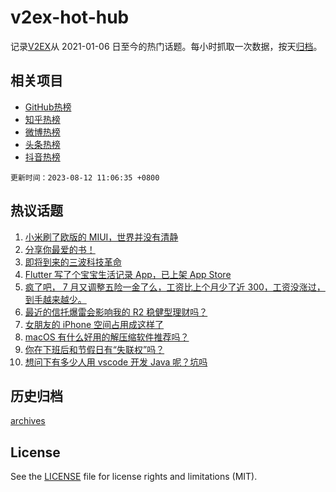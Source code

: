 # v2ex-hot-hub

 记录[V2EX](https://www.v2ex.com/)从 2021-01-06 日至今的热门话题。每小时抓取一次数据，按天[归档](archives)。
 
 ## 相关项目

- [GitHub热榜](https://github.com/lonnyzhang423/github-hot-hub)
- [知乎热榜](https://github.com/lonnyzhang423/zhihu-hot-hub)
- [微博热榜](https://github.com/lonnyzhang423/weibo-hot-hub)
- [头条热榜](https://github.com/lonnyzhang423/toutiao-hot-hub)
- [抖音热榜](https://github.com/lonnyzhang423/douyin-hot-hub)


 `更新时间：2023-08-12 11:06:35 +0800`

## 热议话题

1. [小米刷了欧版的 MIUI，世界并没有清静](https://www.v2ex.com/t/964390)
1. [分享你最爱的书！](https://www.v2ex.com/t/964501)
1. [即将到来的三波科技革命](https://www.v2ex.com/t/964607)
1. [Flutter 写了个宝宝生活记录 App，已上架 App Store](https://www.v2ex.com/t/964459)
1. [疯了吧， 7 月又调整五险一金了么，工资比上个月少了近 300，工资没涨过，到手越来越少。](https://www.v2ex.com/t/964487)
1. [最近的信托爆雷会影响我的 R2 稳健型理财吗？](https://www.v2ex.com/t/964581)
1. [女朋友的 iPhone 空间占用成这样了](https://www.v2ex.com/t/964540)
1. [macOS 有什么好用的解压缩软件推荐吗？](https://www.v2ex.com/t/964467)
1. [你在下班后和节假日有“失联权”吗？](https://www.v2ex.com/t/964377)
1. [想问下有多少人用 vscode 开发 Java 呢？坑吗](https://www.v2ex.com/t/964484)

## 历史归档

[archives](archives)

## License

See the [LICENSE](LICENSE) file for license rights and limitations (MIT).
